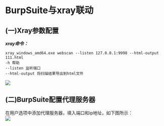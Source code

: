 # BurpSuite与xray联动
## (一)Xray参数配置
***xray命令：***
```shell
xray_windows_amd64.exe webscan --listen 127.0.0.1:9998 --html-output 111.html
-h 帮助  
--listen 监听端口   
--html-output 将扫描结果导出到html文件
```
<img src=https://github.com/nathanzeng001/Sec-Note/blob/main/Image/Vulnerabilities1.png>

## (二)BurpSuite配置代理服务器
在用户选项中添加代理服务器，填入端口和ip地址，如下图所示：</br>
<img src=https://github.com/nathanzeng001/Sec-Note/blob/main/Image/Vulnerabilities2.png>

